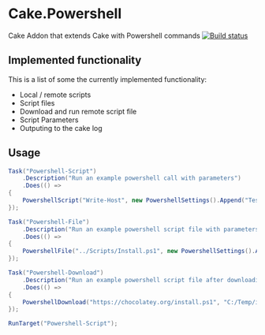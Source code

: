 # Cake.Powershell
Cake Addon that extends Cake with Powershell commands
[![Build status](https://ci.appveyor.com/api/projects/status/5g0u2757tix9se6f?svg=true)](https://ci.appveyor.com/project/PhillipSharpe/cake-powershell)



## Implemented functionality

This is a list of some the currently implemented functionality:

* Local / remote scripts
* Script files
* Download and run remote script file
* Script Parameters
* Outputing to the cake log



## Usage

```csharp
Task("Powershell-Script")
    .Description("Run an example powershell call with parameters")
    .Does(() =>
{
    PowershellScript("Write-Host", new PowershellSettings().Append("Testing..."));
});

Task("Powershell-File")
    .Description("Run an example powershell script file with parameters")
    .Does(() =>
{
    PowershellFile("../Scripts/Install.ps1", new PowershellSettings().AppendNamed("Username", "admin").AppendNamed("Password", "pass1"));
});

Task("Powershell-Download")
    .Description("Run an example powershell script file after downloading its contents to a local directory")
    .Does(() =>
{
    PowershellDownload("https://chocolatey.org/install.ps1", "C:/Temp/install.ps1", new PowershellSettings());
});

RunTarget("Powershell-Script");
```